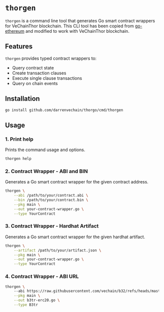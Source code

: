 # `thorgen`

`thorgen` is a command line tool that generates Go smart contract wrappers for VeChainThor blockchain. This CLI tool has been copied from [go-ethereum](https://github.com/ethereum/go-ethereum) and modified to work with VeChainThor blockchain.

## Features

`thorgen` provides typed contract wrappers to:
- Query contract state
- Create transaction clauses
- Execute single clause transactions
- Query on chain events

## Installation

```bash
go install github.com/darrenvechain/thorgo/cmd/thorgen
```

## Usage

### 1. Print help

Prints the command usage and options.

```bash
thorgen help
```

### 2. Contract Wrapper - ABI and BIN

Generates a Go smart contract wrapper for the given contract address.

```bash
thorgen \
    --abi /path/to/your/contract.abi \
    --bin /path/to/your/contract.bin \
    --pkg main \
    --out your-contract-wrapper.go \
    --type YourContract
```

### 3. Contract Wrapper - Hardhat Artifact

Generates a Go smart contract wrapper for the given hardhat artifact.

```bash
thorgen \
    --artifact /path/to/your/artifact.json \
    --pkg main \
    --out your-contract-wrapper.go \
    --type YourContract
```

### 4. Contract Wrapper - ABI URL

```bash
thorgen \ 
    --abi https://raw.githubusercontent.com/vechain/b32/refs/heads/master/ABIs/VeBetterDAO-b3tr.json \
    --pkg main \
    --out b3tr-erc20.go \
    --type B3tr
```
